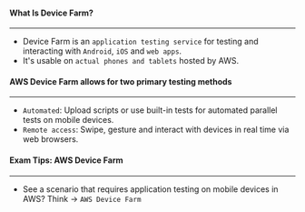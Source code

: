 #### What Is Device Farm?

___

* Device Farm is an `application testing service` for testing and interacting with `Android`, `iOS` and `web apps`.
* It's usable on `actual phones and tablets` hosted by AWS.

#### AWS Device Farm allows for two primary testing methods

___

* `Automated`: Upload scripts or use built-in tests for automated parallel tests on mobile devices.
* `Remote access`: Swipe, gesture and interact with devices in real time via web browsers.

#### Exam Tips: AWS Device Farm

___

* See a scenario that requires application testing on mobile devices in AWS? Think -> `AWS Device Farm`